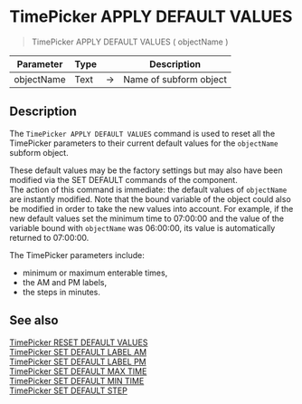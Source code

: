 # TimePicker APPLY DEFAULT VALUES

> TimePicker APPLY DEFAULT VALUES ( objectName )

| Parameter | Type |     | Description |
| --- | --- | --- | --- |
| objectName | Text | → | Name of subform object |

## Description

The `TimePicker APPLY DEFAULT VALUES` command is used to reset all the TimePicker parameters to their current default values for the `objectName` subform object.

These default values may be the factory settings but may also have been modified via the SET DEFAULT commands of the component.  
The action of this command is immediate: the default values of `objectName` are instantly modified. Note that the bound variable of the object could also be modified in order to take the new values into account. For example, if the new default values set the minimum time to 07:00:00 and the value of the variable bound with `objectName` was 06:00:00, its value is automatically returned to 07:00:00.

The TimePicker parameters include:

* minimum or maximum enterable times,
* the AM and PM labels,
* the steps in minutes.

## See also

[TimePicker RESET DEFAULT VALUES](TimePicker%20RESET%20DEFAULT%20VALUES.pt.md)  
[TimePicker SET DEFAULT LABEL AM](TimePicker%20SET%20DEFAULT%20LABEL%20AM.pt.md)  
[TimePicker SET DEFAULT LABEL PM](TimePicker%20SET%20DEFAULT%20LABEL%20PM.pt.md)  
[TimePicker SET DEFAULT MAX TIME](TimePicker%20SET%20DEFAULT%20MAX%20TIME.pt.md)  
[TimePicker SET DEFAULT MIN TIME](TimePicker%20SET%20DEFAULT%20MIN%20TIME.pt.md)  
[TimePicker SET DEFAULT STEP](TimePicker%20SET%20DEFAULT%20STEP.pt.md)
